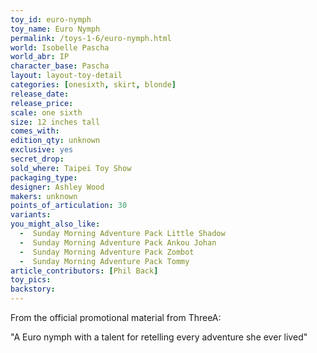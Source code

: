 ```yaml
---
toy_id: euro-nymph
toy_name: Euro Nymph
permalink: /toys-1-6/euro-nymph.html
world: Isobelle Pascha
world_abr: IP
character_base: Pascha
layout: layout-toy-detail
categories: [onesixth, skirt, blonde]
release_date:
release_price:
scale: one sixth
size: 12 inches tall
comes_with:
edition_qty: unknown
exclusive: yes
secret_drop:
sold_where: Taipei Toy Show
packaging_type:
designer: Ashley Wood
makers: unknown
points_of_articulation: 30
variants: 
you_might_also_like:
  -  Sunday Morning Adventure Pack Little Shadow
  -  Sunday Morning Adventure Pack Ankou Johan
  -  Sunday Morning Adventure Pack Zombot
  -  Sunday Morning Adventure Pack Tommy  
article_contributors: [Phil Back]
toy_pics: 
backstory:
---
```


From the official promotional material from ThreeA:

"A Euro nymph with a talent for retelling every adventure she ever lived"